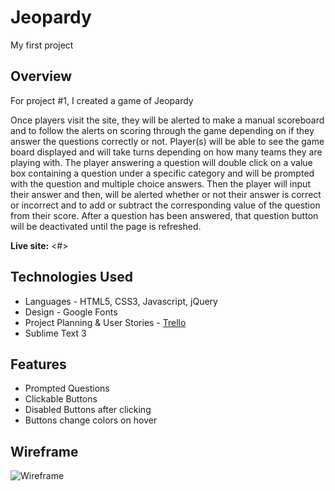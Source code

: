 # Jeopardy
My first project
## Overview

For project #1, I created a game of Jeopardy

Once players visit the site, they will be alerted to make a manual scoreboard and to follow the alerts on scoring through the game depending on if they answer the questions correctly or not.
Player(s) will be able to see the game board displayed and will take turns depending on how many teams they are playing with.  The player answering a question will double click on a value box containing a question under a specific category and will be prompted with the question and multiple choice answers. Then the player will input their answer and then, will be alerted whether or not their answer is correct or incorrect and to add or subtract the corresponding value of the question from their score.
After a question has been answered, that question button will be deactivated until the page is refreshed.

**Live site:** <#>

## Technologies Used

  * Languages - HTML5, CSS3, Javascript, jQuery
  * Design -  Google Fonts
  * Project Planning & User Stories - [Trello](#)
  * Sublime Text 3


## Features

  * Prompted Questions
  * Clickable Buttons
  * Disabled Buttons after clicking
  * Buttons change colors on hover



## Wireframe

![Wireframe](#)
